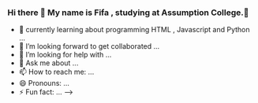 ### Hi there 👋 My name is Fifa , studying at Assumption College.🔭



- 🌱 currently learning about programming HTML , Javascript and Python ...
- 👯 I’m looking forward to get collaborated  ...
- 🤔 I’m looking for help with ...
- 💬 Ask me about ...
- 📫 How to reach me: ...
- 😄 Pronouns: ...
- ⚡ Fun fact: ...
-->
